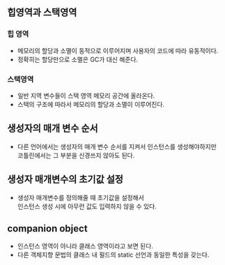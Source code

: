 ## 힙영역과 스택영역
### 힙 영역
- 메모리의 할당과 소멸이 동적으로 이루어지며 사용자의 코드에 따라 유동적이다.
- 정확히는 할당만으로 소멸은 GC가 대신 해준다.
### 스택영역
- 일반 지역 변수들이 스택 영역 메모리 공간에 올라온다.
- 스택의 구조에 따라서 메모리의 할당과 소멸이 이루어진다.

## 생성자의 매개 변수 순서
- 다른 언어에서는 생성자의 매개 변수 순서를 지켜서 인스턴스를 생성해야하지만  
코틀린에서는 그 부분을 신경쓰지 않아도 된다.

## 생성자 매개변수의 초기값 설정
- 생성자 매개변수를 정의해줄 때 초기값을 설정해서  
인스턴스 생성 시에 아무런 값도 입력하지 않을 수 있다.

## companion object
- 인스턴스 영역이 아니라 클래스 영역이라고 보면 된다.
- 다른 객체지향 문법의 클래스 내 필드의 static 선언과 동일한 특성을 갖는다.